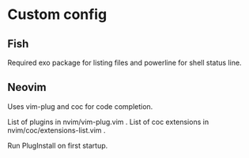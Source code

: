 # Custom config

## Fish

Required exo package for listing files and powerline for shell status line.

## Neovim

Uses vim-plug and coc for code completion.

List of plugins in nvim/vim-plug.vim .
List of coc extensions in nvim/coc/extensions-list.vim .

Run PlugInstall on first startup.

